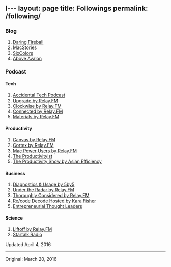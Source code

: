 I---
layout: page
title: Followings
permalink: /following/
---

### Blog

1. [Daring Fireball](http://daringfireball.net)
2. [MacStories](https://www.macstories.net)
3. [SixColors](https://www.macstories.net)
4. [Above Avalon](http://www.aboveavalon.com)


### Podcast

#### Tech

1. [Accidental Tech Podcast](http://atp.fm)
2. [Upgrade by Relay.FM](https://www.relay.fm/upgrade)
3. [Clockwise by Relay.FM](https://www.relay.fm/clockwise)
4. [Connected by Relay.FM](https://www.relay.fm/connected)
5. [Materials by Relay.FM](https://www.relay.fm/material)

#### Productivity

1. [Canvas by Relay.FM](https://www.relay.fm/canvas)
2. [Cortex by Relay.FM](https://www.relay.fm/cortex)
3. [Mac Power Users by Relay.FM](https://www.relay.fm/mpu)
4. [The Productivityist](http://productivityist.com)
5. [The Productivity Show by Asian Efficiency](http://www.asianefficiency.com/podcast/)

#### Business

1. [Diagnostics & Usage by 5by5](http://5by5.tv/dau)
2. [Under the Radar by Relay.FM](https://www.relay.fm/radar)
3. [Thoroughly Considered by Relay.FM](https://www.relay.fm/tc)
4. [Re/code Decode Hosted by Kara Fisher](https://player.fm/series/recode-decode-hosted-by-kara-swisher-88572)
5. [Entrepreneurial Thought Leaders](http://etl.stanford.edu)

#### Science

1. [Liftoff by Relay.FM](https://www.relay.fm/liftoff)
2. [Startalk Radio](http://www.startalkradio.net)




Updated April 4, 2016

---
Original: March 20, 2016


